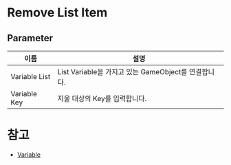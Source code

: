 # Remove List Item


## Parameter

| **이름**        | **설명**                                   |
|---------------|------------------------------------------|
| Variable List | List Variable을 가지고 있는 GameObject를 연결합니다. |
| Variable Key  | 지울 대상의 Key를 입력합니다.                       |


# 참고
- [Variable](Variable.md)